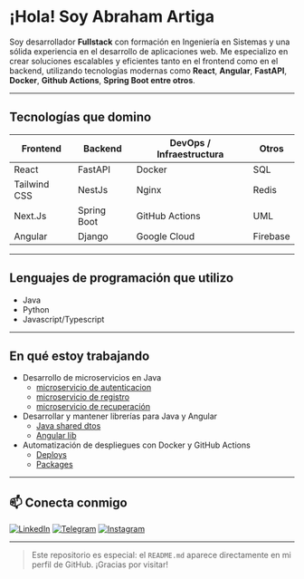 # ¡Hola! Soy Abraham Artiga

Soy desarrollador **Fullstack** con formación en Ingeniería en Sistemas y una sólida experiencia en el desarrollo de aplicaciones web. Me especializo en crear soluciones escalables y eficientes tanto en el frontend como en el backend, utilizando tecnologías modernas como **React**, **Angular**, **FastAPI**, **Docker**, **Github Actions**, **Spring Boot entre otros**.

---

## Tecnologías que domino

| Frontend        | Backend         | DevOps / Infraestructura | Otros              |
|----------------|-----------------|---------------------------|--------------------|
| React          | FastAPI         | Docker                    | SQL                |
| Tailwind CSS   | NestJs          | Nginx                     | Redis              |
| Next.Js        | Spring Boot     | GitHub Actions            | UML                |
| Angular        | Django          | Google Cloud              | Firebase           |

---

## Lenguajes de programación que utilizo
- Java
- Python
- Javascript/Typescript

---

## En qué estoy trabajando

- Desarrollo de microservicios en Java
  - [microservicio de autenticacion](https://github.com/xsismadn3ss/AuthenticationService)
  - [microservicio de registro](https://github.com/xsismadn3ss/VerificationService) 
  - [microservicio de recuperación](https://github.com/xsismadn3ss/forgot-service/) 
- Desarrollar y mantener librerías para Java y Angular
  - [Java shared dtos](https://github.com/xsismadn3ss/shared-dtos)
  - [Angular lib](https://github.com/xsismadn3ss/colibrihub-project-libs)
- Automatización de despliegues con Docker y GitHub Actions
  - [Deploys](https://github.com/xsismadn3ss/colibrihub-project-libs)
  - [Packages](https://github.com/xsismadn3ss/forgot-service/pkgs/container/colibrihub-forgot-service)

---

## 📫 Conecta conmigo

[![LinkedIn](https://img.shields.io/badge/-Linked_In-075F81?logo=linkedin)](https://www.linkedin.com/in/xsismadn3ss) [![Telegram](https://img.shields.io/badge/-@xs_ismadn3ss-136071?logo=Telegram)](t.me/xsismadn3ss) [![Instagram](https://img.shields.io/badge/-Abraham_Artiga-81110f?logo=instagram)](https://www.instagram.com/xsismadn3ss)

---

> Este repositorio es especial: el `README.md` aparece directamente en mi perfil de GitHub. ¡Gracias por visitar!


<!---
xsismadn3ss/xsismadn3ss is a ✨ special ✨ repository because its `README.md` (this file) appears on your GitHub profile.
You can click the Preview link to take a look at your changes.
--->
